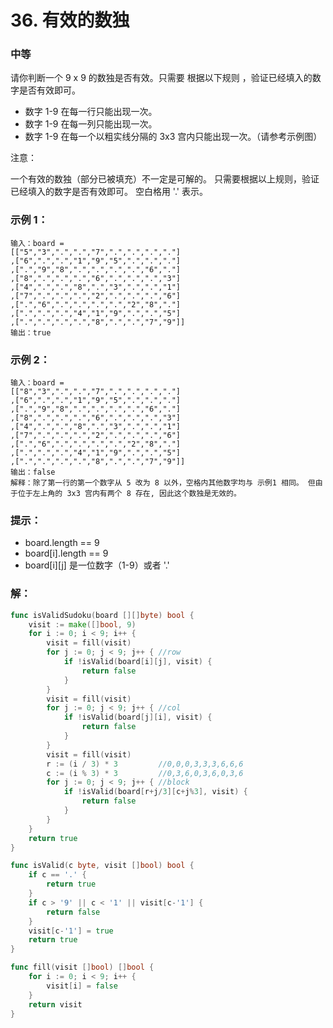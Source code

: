 # 36. 有效的数独

### 中等

请你判断一个 9 x 9 的数独是否有效。只需要 根据以下规则 ，验证已经填入的数字是否有效即可。

- 数字 1-9 在每一行只能出现一次。
- 数字 1-9 在每一列只能出现一次。
- 数字 1-9 在每一个以粗实线分隔的 3x3 宫内只能出现一次。（请参考示例图）

注意：

一个有效的数独（部分已被填充）不一定是可解的。
只需要根据以上规则，验证已经填入的数字是否有效即可。
空白格用 '.' 表示。

### 示例 1：

    输入：board = 
    [["5","3",".",".","7",".",".",".","."]
    ,["6",".",".","1","9","5",".",".","."]
    ,[".","9","8",".",".",".",".","6","."]
    ,["8",".",".",".","6",".",".",".","3"]
    ,["4",".",".","8",".","3",".",".","1"]
    ,["7",".",".",".","2",".",".",".","6"]
    ,[".","6",".",".",".",".","2","8","."]
    ,[".",".",".","4","1","9",".",".","5"]
    ,[".",".",".",".","8",".",".","7","9"]]
    输出：true

### 示例 2：

    输入：board = 
    [["8","3",".",".","7",".",".",".","."]
    ,["6",".",".","1","9","5",".",".","."]
    ,[".","9","8",".",".",".",".","6","."]
    ,["8",".",".",".","6",".",".",".","3"]
    ,["4",".",".","8",".","3",".",".","1"]
    ,["7",".",".",".","2",".",".",".","6"]
    ,[".","6",".",".",".",".","2","8","."]
    ,[".",".",".","4","1","9",".",".","5"]
    ,[".",".",".",".","8",".",".","7","9"]]
    输出：false
    解释：除了第一行的第一个数字从 5 改为 8 以外，空格内其他数字均与 示例1 相同。 但由于位于左上角的 3x3 宫内有两个 8 存在, 因此这个数独是无效的。

### 提示：
- board.length == 9
- board[i].length == 9
- board[i][j] 是一位数字（1-9）或者 '.'

### 解：
```go
func isValidSudoku(board [][]byte) bool {
	visit := make([]bool, 9)
	for i := 0; i < 9; i++ {
		visit = fill(visit)
		for j := 0; j < 9; j++ { //row
			if !isValid(board[i][j], visit) {
				return false
			}
		}
		visit = fill(visit)
		for j := 0; j < 9; j++ { //col
			if !isValid(board[j][i], visit) {
				return false
			}
		}
		visit = fill(visit)
		r := (i / 3) * 3         //0,0,0,3,3,3,6,6,6
		c := (i % 3) * 3         //0,3,6,0,3,6,0,3,6
		for j := 0; j < 9; j++ { //block
			if !isValid(board[r+j/3][c+j%3], visit) {
				return false
			}
		}
	}
	return true
}

func isValid(c byte, visit []bool) bool {
	if c == '.' {
		return true
	}
	if c > '9' || c < '1' || visit[c-'1'] {
		return false
	}
	visit[c-'1'] = true
	return true
}

func fill(visit []bool) []bool {
	for i := 0; i < 9; i++ {
		visit[i] = false
	}
	return visit
}
```